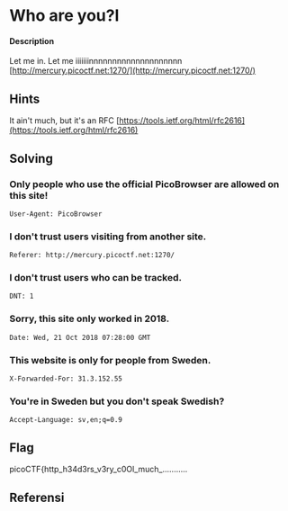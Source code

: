 # Who are you?l
#### Description

Let me in. Let me iiiiiiinnnnnnnnnnnnnnnnnnnn [http://mercury.picoctf.net:1270/](http://mercury.picoctf.net:1270/) 
## Hints
It ain't much, but it's an RFC [https://tools.ietf.org/html/rfc2616](https://tools.ietf.org/html/rfc2616)
## Solving
### Only people who use the official PicoBrowser are allowed on this site!
```
User-Agent: PicoBrowser
```
### I don't trust users visiting from another site.
```
Referer: http://mercury.picoctf.net:1270/
```
### I don't trust users who can be tracked.
```
DNT: 1
```
### Sorry, this site only worked in 2018.
```
Date: Wed, 21 Oct 2018 07:28:00 GMT
```
### This website is only for people from Sweden.
```
X-Forwarded-For: 31.3.152.55
```
### You're in Sweden but you don't speak Swedish?
```
Accept-Language: sv,en;q=0.9
```


## Flag
picoCTF{http_h34d3rs_v3ry_c0Ol_much_...........
## Referensi
